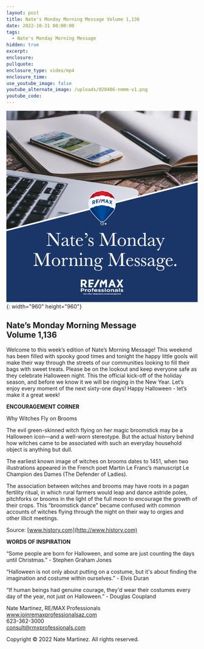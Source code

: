 ```yaml
---
layout: post
title: Nate's Monday Morning Message Volume 1,136
date: 2022-10-31 00:00:00
tags:
  - Nate's Monday Morning Message
hidden: true
excerpt:
enclosure:
pullquote:
enclosure_type: video/mp4
enclosure_time:
use_youtube_image: false
youtube_alternate_image: /uploads/020406-nmmm-v1.png
youtube_code:
---
```

![](/uploads/020406-nmmm-v1-1.png){: width="960" height="960"}

## **Nate’s Monday Morning Message<br>Volume 1,136**

Welcome to this week’s edition of Nate’s Morning Message\! This weekend has been filled with spooky good times and tonight the happy little gools will make their way through the streets of our communities looking to fill their bags with sweet treats. Please be on the lookout and keep everyone safe as they celebrate Halloween night. This the official kick-off of the holiday season, and before we know it we will be ringing in the New Year. Let’s enjoy every moment of the next sixty-one days\! Happy Halloween - let’s make it a great week\!

**ENCOURAGEMENT CORNER&nbsp;**

Why Witches Fly on Brooms

The evil green-skinned witch flying on her magic broomstick may be a Halloween icon—and a well-worn stereotype. But the actual history behind how witches came to be associated with such an everyday household object is anything but dull.

The earliest known image of witches on brooms dates to 1451, when two illustrations appeared in the French poet Martin Le Franc’s manuscript Le Champion des Dames (The Defender of Ladies).&nbsp;

The association between witches and brooms may have roots in a pagan fertility ritual, in which rural farmers would leap and dance astride poles, pitchforks or brooms in the light of the full moon to encourage the growth of their crops. This “broomstick dance" became confused with common accounts of witches flying through the night on their way to orgies and other illicit meetings.

Source: [www.history.com](http://www.history.com) &nbsp;

**WORDS OF INSPIRATION**

“Some people are born for Halloween, and some are just counting the days until Christmas.” - Stephen Graham Jones

“Halloween is not only about putting on a costume, but it's about finding the imagination and costume within ourselves.” - Elvis Duran

“If human beings had genuine courage, they'd wear their costumes every day of the year, not just on Halloween.” - Douglas Coupland

Nate Martinez, RE/MAX Professionals<br>www.joinremaxprofessionalsaz.com<br>623-362-3000<br>consult@rmxprofessionals.com

Copyright &copy; 2022 Nate Martinez. All rights reserved.